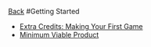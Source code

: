 [Back](README.md)
#Getting Started
  * [Extra Credits: Making Your First Game](https://www.youtube.com/watch?v=z06QR-tz1_o&list=PLtCDpCcVx64PhPlM_2x1gCs-h1JZ7uRwm)
  * [Minimum Viable Product](https://d13yacurqjgara.cloudfront.net/users/377435/screenshots/1753131/redisflat_mvp.png)

